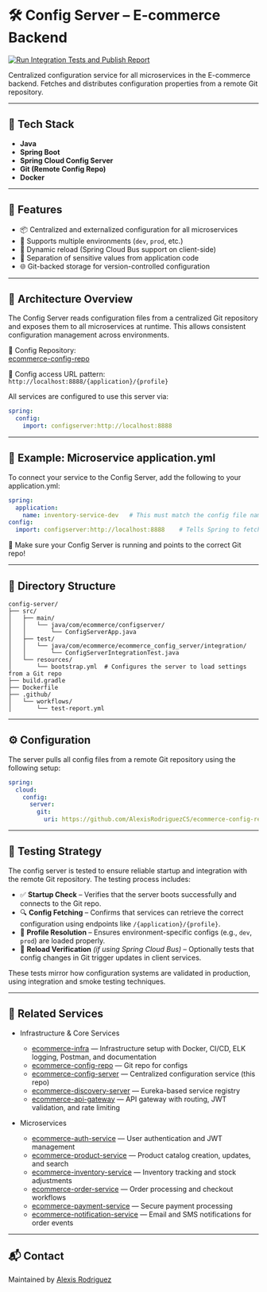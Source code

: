 # 🛠️ Config Server – E-commerce Backend

[![Run Integration Tests and Publish Report](https://github.com/AlexisRodriguezCS/ecommerce-config-server/actions/workflows/test.yml/badge.svg)](https://github.com/AlexisRodriguezCS/ecommerce-config-server/actions/workflows/test.yml)

Centralized configuration service for all microservices in the E-commerce backend. Fetches and distributes configuration properties from a remote Git repository.

---

## 🔧 Tech Stack

- **Java**
- **Spring Boot**
- **Spring Cloud Config Server**
- **Git (Remote Config Repo)**
- **Docker**

---

## 🚀 Features

- 📦 Centralized and externalized configuration for all microservices
- 📂 Supports multiple environments (`dev`, `prod`, etc.)
- 🔄 Dynamic reload (Spring Cloud Bus support on client-side)
- 🔐 Separation of sensitive values from application code
- 🌐 Git-backed storage for version-controlled configuration

---

## 🧱 Architecture Overview

The Config Server reads configuration files from a centralized Git repository and exposes them to all microservices at runtime. This allows consistent configuration management across environments.

📁 Config Repository:  
[ecommerce-config-repo](https://github.com/AlexisRodriguezCS/ecommerce-config-repo)

🔗 Config access URL pattern:  
`http://localhost:8888/{application}/{profile}`

All services are configured to use this server via:
```yaml
spring:
  config:
    import: configserver:http://localhost:8888
```

---

## 🧾 Example: Microservice application.yml
To connect your service to the Config Server, add the following to your application.yml:

```yaml
spring:
  application:
    name: inventory-service-dev   # This must match the config file name in the config repo
config:
  import: configserver:http://localhost:8888    # Tells Spring to fetch config from the Config Server
```
📝 Make sure your Config Server is running and points to the correct Git repo!

---

## 📁 Directory Structure

```
config-server/
├── src/
│   ├── main/
│   │   └── java/com/ecommerce/configserver/
│   │       └── ConfigServerApp.java
│   ├── test/
│   │   └── java/com/ecommerce/ecommerce_config_server/integration/
│   │       └── ConfigServerIntegrationTest.java
│   └── resources/
│       └── bootstrap.yml  # Configures the server to load settings from a Git repo
├── build.gradle
├── Dockerfile
├── .github/
│   └── workflows/
│       └── test-report.yml
```

---

## ⚙️ Configuration

The server pulls all config files from a remote Git repository using the following setup:

```yaml
spring:
  cloud:
    config:
      server:
        git:
          uri: https://github.com/AlexisRodriguezCS/ecommerce-config-repo
```

---


## 🧪 Testing Strategy

The config server is tested to ensure reliable startup and integration with the remote Git repository. The testing process includes:

- ✅ **Startup Check** – Verifies that the server boots successfully and connects to the Git repo.
- 🔍 **Config Fetching** – Confirms that services can retrieve the correct configuration using endpoints like `/{application}/{profile}`.
- 🧪 **Profile Resolution** – Ensures environment-specific configs (e.g., `dev`, `prod`) are loaded properly.
- 🔄 **Reload Verification** *(if using Spring Cloud Bus)* – Optionally tests that config changes in Git trigger updates in client services.

These tests mirror how configuration systems are validated in production, using integration and smoke testing techniques.

---

## 🧱 Related Services

- Infrastructure & Core Services
  - [ecommerce-infra](https://github.com/AlexisRodriguezCS/ecommerce-infra) — Infrastructure setup with Docker, CI/CD, ELK logging, Postman, and documentation
  - [ecommerce-config-repo](https://github.com/AlexisRodriguezCS/ecommerce-config-repo) — Git repo for configs
  - [ecommerce-config-server](https://github.com/AlexisRodriguezCS/ecommerce-config-server) — Centralized configuration service (this repo)
  - [ecommerce-discovery-server](https://github.com/AlexisRodriguezCS/ecommerce-discovery-server) — Eureka-based service registry
  - [ecommerce-api-gateway](https://github.com/AlexisRodriguezCS/ecommerce-api-gateway) — API gateway with routing, JWT validation, and rate limiting

- Microservices
  - [ecommerce-auth-service](https://github.com/AlexisRodriguezCS/ecommerce-auth-service) — User authentication and JWT management
  - [ecommerce-product-service](https://github.com/AlexisRodriguezCS/ecommerce-product-service) — Product catalog creation, updates, and search
  - [ecommerce-inventory-service](https://github.com/AlexisRodriguezCS/ecommerce-inventory-service) — Inventory tracking and stock adjustments
  - [ecommerce-order-service](https://github.com/AlexisRodriguezCS/ecommerce-order-service) — Order processing and checkout workflows
  - [ecommerce-payment-service](https://github.com/AlexisRodriguezCS/ecommerce-payment-service) — Secure payment processing
  - [ecommerce-notification-service](https://github.com/AlexisRodriguezCS/ecommerce-notification-service) — Email and SMS notifications for order events
  
---

## 📬 Contact

Maintained by [Alexis Rodriguez](https://github.com/AlexisRodriguezCS)
